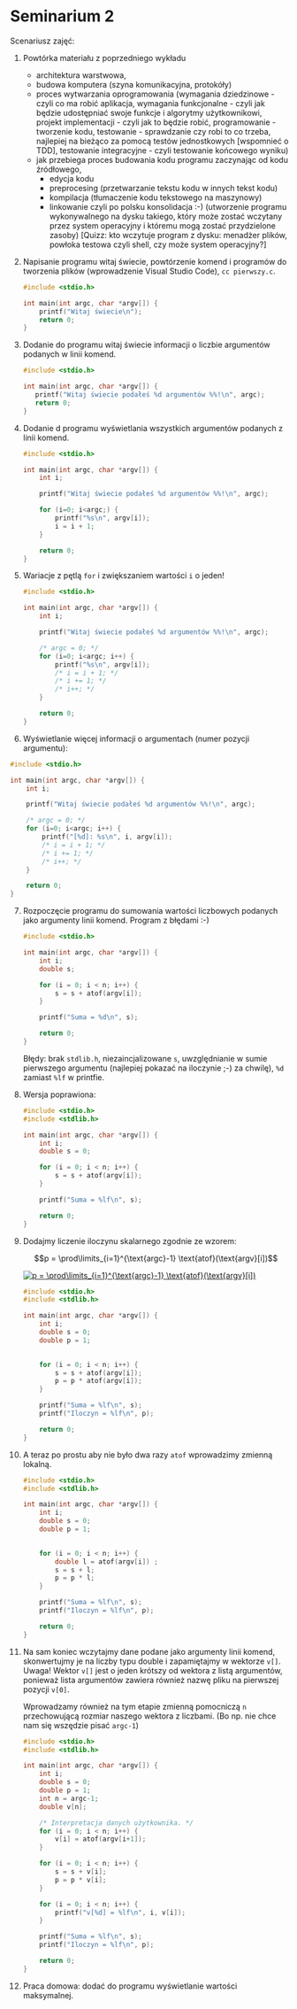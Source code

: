 # Seminarium 2

Scenariusz zajęć:

1. Powtórka materiału z poprzedniego wykładu

   * architektura warstwowa,
   * budowa komputera (szyna komunikacyjna, protokóły)
   * proces wytwarzania oprogramowania (wymagania dziedzinowe - czyli co ma robić aplikacja,  wymagania funkcjonalne -  czyli jak będzie udostępniać swoje funkcje i algorytmy użytkownikowi, projekt implementacji - czyli jak to będzie robić, programowanie - tworzenie kodu, testowanie - sprawdzanie czy robi to co trzeba, najlepiej na bieżąco za pomocą testów jednostkowych [wspomnieć o TDD], testowanie integracyjne - czyli testowanie końcowego wyniku)
   * jak przebiega proces budowania kodu programu zaczynając od kodu źródłowego,
     * edycja kodu
     * preprocesing (przetwarzanie tekstu kodu w innych tekst kodu)
     * kompilacja (tłumaczenie kodu tekstowego na maszynowy)
     * linkowanie czyli po polsku konsolidacja :-) (utworzenie programu wykonywalnego na dysku takiego, który może zostać wczytany przez system operacyjny i któremu mogą zostać przydzielone zasoby) [Quizz: kto wczytuje program z dysku: menadżer plików, powłoka testowa czyli shell, czy może system operacyjny?]

2. Napisanie programu witaj świecie, powtórzenie komend i programów do tworzenia plików (wprowadzenie Visual Studio Code), `cc pierwszy.c`.

   ```c
   #include <stdio.h>
   
   int main(int argc, char *argv[]) {
       printf("Witaj świecie\n");
       return 0;
   }
   ```

3. Dodanie do programu witaj świecie informacji o liczbie argumentów podanych w linii komend.

   ```c
   #include <stdio.h>
   
   int main(int argc, char *argv[]) {
      printf("Witaj świecie podałeś %d argumentów %%!\n", argc);
      return 0;
   }
   ```

4. Dodanie d programu wyświetlania wszystkich argumentów podanych z linii komend.

   ```c
   #include <stdio.h>
   
   int main(int argc, char *argv[]) {
       int i;
   
       printf("Witaj świecie podałeś %d argumentów %%!\n", argc);
   
       for (i=0; i<argc;) {
           printf("%s\n", argv[i]);
           i = i + 1;
       }
   
       return 0;
   }
   ```

5. Wariacje z pętlą `for` i zwiększaniem wartości `i` o jeden!

   ```c
   #include <stdio.h>
   
   int main(int argc, char *argv[]) {
       int i;
   
       printf("Witaj świecie podałeś %d argumentów %%!\n", argc);
   
       /* argc = 0; */
       for (i=0; i<argc; i++) {
           printf("%s\n", argv[i]);
           /* i = i + 1; */
           /* i += 1; */
           /* i++; */
       }
   
       return 0;
   }
   ```

6.  Wyświetlanie więcej informacji o argumentach (numer pozycji argumentu):

   ```c
   #include <stdio.h>
   
   int main(int argc, char *argv[]) {
       int i;
   
       printf("Witaj świecie podałeś %d argumentów %%!\n", argc);
   
       /* argc = 0; */
       for (i=0; i<argc; i++) {
           printf("[%d]: %s\n", i, argv[i]);
           /* i = i + 1; */
           /* i += 1; */
           /* i++; */
       }
   
       return 0;
   }
   ```

7. Rozpoczęcie programu do sumowania wartości liczbowych podanych jako argumenty linii komend. Program z błędami :-)

   ```c
   #include <stdio.h>
   
   int main(int argc, char *argv[]) {
       int i;
       double s;
   
       for (i = 0; i < n; i++) {
           s = s + atof(argv[i]);
       }
   
       printf("Suma = %d\n", s);
   
       return 0;
   }
   ```

   Błędy: brak `stdlib.h`, niezaincjalizowane `s`, uwzględnianie w sumie pierwszego argumentu (najlepiej pokazać na iloczynie ;-) za chwilę), `%d` zamiast `%lf` w printfie.

8. Wersja poprawiona:

   ```c
   #include <stdio.h>
   #include <stdlib.h>
   
   int main(int argc, char *argv[]) {
       int i;
       double s = 0;
   
       for (i = 0; i < n; i++) {         
           s = s + atof(argv[i]);
       }
   
       printf("Suma = %lf\n", s);
   
       return 0;
   }
   ```

9. Dodajmy liczenie iloczynu skalarnego zgodnie ze wzorem:

   $$p = \prod\limits_{i=1}^{\text{argc}-1} \text{atof}(\text{argv}[i])$$
   
   <a href="https://www.codecogs.com/eqnedit.php?latex=p&space;=&space;\prod\limits_{i=1}^{\text{argc}-1}&space;\text{atof}(\text{argv}[i])" target="_blank"><img src="https://latex.codecogs.com/gif.latex?p&space;=&space;\prod\limits_{i=1}^{\text{argc}-1}&space;\text{atof}(\text{argv}[i])" title="p = \prod\limits_{i=1}^{\text{argc}-1} \text{atof}(\text{argv}[i])" /></a>

   ```c++
   #include <stdio.h>
   #include <stdlib.h>
   
   int main(int argc, char *argv[]) {
       int i;
       double s = 0;
       double p = 1;
       
   
       for (i = 0; i < n; i++) {
           s = s + atof(argv[i]);
           p = p * atof(argv[i]);
       }
   
       printf("Suma = %lf\n", s);
       printf("Iloczyn = %lf\n", p);
   
       return 0;
   }
   ```

10. A teraz po prostu aby nie było dwa razy `atof` wprowadzimy zmienną lokalną.

    ```c
    #include <stdio.h>
    #include <stdlib.h>
    
    int main(int argc, char *argv[]) {
        int i;
        double s = 0;
        double p = 1;
        
    
        for (i = 0; i < n; i++) {
            double l = atof(argv[i]) ; 
            s = s + l;
            p = p * l;
        }
    
        printf("Suma = %lf\n", s);
        printf("Iloczyn = %lf\n", p);
    
        return 0;
    }
    ```

11. Na sam koniec wczytajmy dane podane jako argumenty linii komend, skonwertujmy je na liczby typu double i zapamiętajmy w wektorze `v[]`. Uwaga! Wektor `v[]` jest o jeden krótszy od wektora z listą argumentów, ponieważ lista argumentów zawiera również nazwę pliku na pierwszej pozycji `v[0]`.
    

    Wprowadzamy również na tym etapie zmienną pomocniczą `n` przechowującą rozmiar naszego wektora z liczbami. (Bo np. nie chce nam się wszędzie pisać `argc-1`)

    ```c
    #include <stdio.h>
    #include <stdlib.h>
    
    int main(int argc, char *argv[]) {
        int i;
        double s = 0;
        double p = 1;
        int n = argc-1;
        double v[n];
    
        /* Interpretacja danych użytkownika. */
        for (i = 0; i < n; i++) {
            v[i] = atof(argv[i+1]);
        }
    
        for (i = 0; i < n; i++) {
            s = s + v[i];
            p = p * v[i];
        }
    
        for (i = 0; i < n; i++) {
            printf("v[%d] = %lf\n", i, v[i]);
        }
    
        printf("Suma = %lf\n", s);
        printf("Iloczyn = %lf\n", p);
    
        return 0;
    }
    ```

12. Praca domowa: dodać do programu wyświetlanie wartości maksymalnej.

